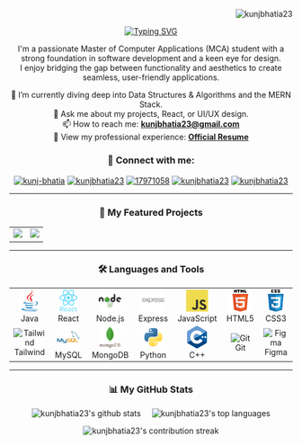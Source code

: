 <p align="right"> 
  <img src="https://komarev.com/ghpvc/?username=kunjbhatia23&label=Profile%20views&color=0e75b6&style=flat-square" alt="kunjbhatia23" /> 
</p>

<p align="center">
  <a href="https://git.io/typing-svg">
    <img src="https://readme-typing-svg.demolab.com?font=Fira+Code&weight=600&size=25&pause=1000&color=3397E1&center=true&vCenter=true&width=435&lines=Hi+there+%F0%9F%91%8B%2C+I'm+Kunj+Bhatia;Aspiring+Software+Developer;MERN+Stack+Learner;UI%2FUX+Design+Enthusiast" alt="Typing SVG" />
  </a>
</p>

<p align="center">
  I'm a passionate Master of Computer Applications (MCA) student with a strong foundation in software development and a keen eye for design. 
  <br />
  I enjoy bridging the gap between functionality and aesthetics to create seamless, user-friendly applications.
</p>

<p align="center">
  🌱 I’m currently diving deep into Data Structures & Algorithms and the MERN Stack.
  <br />
  💬 Ask me about my projects, React, or UI/UX design.
  <br />
  📫 How to reach me: <strong><a href="mailto:kunjbhatia23@gmail.com">kunjbhatia23@gmail.com</a></strong>
  <br />
  📄 View my professional experience: <strong><a href="https://drive.google.com/file/d/1g0iZ9gVS0D18gKqQd1IaX-5z0mnCAFRN/view?usp=sharing">Official Resume</a></strong>
</p>

<h3 align="center">🔗 Connect with me:</h3>
<p align="center">
  <a href="https://linkedin.com/in/kunj-bhatia" target="_blank"><img align="center" src="https://raw.githubusercontent.com/rahuldkjain/github-profile-readme-generator/master/src/images/icons/Social/linked-in-alt.svg" alt="kunj-bhatia" height="30" width="40" /></a>
  <a href="https://www.leetcode.com/kunjbhatia23" target="_blank"><img align="center" src="https://raw.githubusercontent.com/rahuldkjain/github-profile-readme-generator/master/src/images/icons/Social/leet-code.svg" alt="kunjbhatia23" height="30" width="40" /></a>
  <a href="https://stackoverflow.com/users/17971058" target="_blank"><img align="center" src="https://raw.githubusercontent.com/rahuldkjain/github-profile-readme-generator/master/src/images/icons/Social/stack-overflow.svg" alt="17971058" height="30" width="40" /></a>
  <a href="https://www.behance.net/kunjbhatia23" target="_blank"><img align="center" src="https://raw.githubusercontent.com/rahuldkjain/github-profile-readme-generator/master/src/images/icons/Social/behance.svg" alt="kunjbhatia23" height="30" width="40" /></a>
  <a href="https://instagram.com/kunjbhatia23" target="_blank"><img align="center" src="https://raw.githubusercontent.com/rahuldkjain/github-profile-readme-generator/master/src/images/icons/Social/instagram.svg" alt="kunjbhatia23" height="30" width="40" /></a>
</p>

---

<h3 align="center">🚀 My Featured Projects</h3>
<table align="center" border="0" cellpadding="10" cellspacing="0">
  <tr align="center">
    <td>
      <a href="https://github.com/kunjbhatia23/Budget_Guru">
        <img src="https://github-readme-stats.vercel.app/api/pin/?username=kunjbhatia23&repo=Budget_Guru&theme=tokyonight&hide_border=true&show_icons=true" />
      </a>
    </td>
    <td>
      <a href="https://github.com/kunjbhatia23/test-case-generator">
        <img src="https://github-readme-stats.vercel.app/api/pin/?username=kunjbhatia23&repo=test-case-generator&theme=tokyonight&hide_border=true&show_icons=true" />
      </a>
    </td>
  </tr>
</table>

---

<h3 align="center">🛠️ Languages and Tools</h3>
<table align="center">
  <tr>
    <td align="center" width="96"><img src="https://raw.githubusercontent.com/devicons/devicon/master/icons/java/java-original.svg" width="40" height="40" alt="Java" /><br>Java</td>
    <td align="center" width="96"><img src="https://raw.githubusercontent.com/devicons/devicon/master/icons/react/react-original-wordmark.svg" width="40" height="40" alt="React" /><br>React</td>
    <td align="center" width="96"><img src="https://raw.githubusercontent.com/devicons/devicon/master/icons/nodejs/nodejs-original-wordmark.svg" width="40" height="40" alt="Node.js" /><br>Node.js</td>
    <td align="center" width="96"><img src="https://raw.githubusercontent.com/devicons/devicon/master/icons/express/express-original-wordmark.svg" width="40" height="40" alt="Express" /><br>Express</td>
    <td align="center" width="96"><img src="https://raw.githubusercontent.com/devicons/devicon/master/icons/javascript/javascript-original.svg" width="40" height="40" alt="JavaScript" /><br>JavaScript</td>
    <td align="center" width="96"><img src="https://raw.githubusercontent.com/devicons/devicon/master/icons/html5/html5-original-wordmark.svg" width="40" height="40" alt="HTML5" /><br>HTML5</td>
    <td align="center" width="96"><img src="https://raw.githubusercontent.com/devicons/devicon/master/icons/css3/css3-original-wordmark.svg" width="40" height="40" alt="CSS3" /><br>CSS3</td>
  </tr>
  <tr>
    <td align="center" width="96"><img src="https://www.vectorlogo.zone/logos/tailwindcss/tailwindcss-icon.svg" width="40" height="40" alt="Tailwind" /><br>Tailwind</td>
    <td align="center" width="96"><img src="https://raw.githubusercontent.com/devicons/devicon/master/icons/mysql/mysql-original-wordmark.svg" width="40" height="40" alt="MySQL" /><br>MySQL</td>
    <td align="center" width="96"><img src="https://raw.githubusercontent.com/devicons/devicon/master/icons/mongodb/mongodb-original-wordmark.svg" width="40" height="40" alt="MongoDB" /><br>MongoDB</td>
    <td align="center" width="96"><img src="https://raw.githubusercontent.com/devicons/devicon/master/icons/python/python-original.svg" width="40" height="40" alt="Python" /><br>Python</td>
    <td align="center" width="96"><img src="https://raw.githubusercontent.com/devicons/devicon/master/icons/cplusplus/cplusplus-original.svg" width="40" height="40" alt="C++" /><br>C++</td>
    <td align="center" width="96"><img src="https://www.vectorlogo.zone/logos/git-scm/git-scm-icon.svg" width="40" height="40" alt="Git" /><br>Git</td>
    <td align="center" width="96"><img src="https://www.vectorlogo.zone/logos/figma/figma-icon.svg" width="40" height="40" alt="Figma" /><br>Figma</td>
  </tr>
</table>

---

<h3 align="center">📊 My GitHub Stats</h3>
<p align="center"> 
  <img align="center" src="https://github-readme-stats.vercel.app/api?username=kunjbhatia23&show_icons=true&locale=en&theme=tokyonight&hide_border=true" alt="kunjbhatia23's github stats" />
  &nbsp;&nbsp;&nbsp;
  <img align="center" src="https://github-readme-stats.vercel.app/api/top-langs/?username=kunjbhatia23&layout=compact&locale=en&theme=tokyonight&hide_border=true" alt="kunjbhatia23's top languages" />
</p>

<p align="center">
  <img src="https://github-readme-streak-stats.herokuapp.com/?user=kunjbhatia23&theme=tokyonight&hide_border=true" alt="kunjbhatia23's contribution streak" />
</p>
